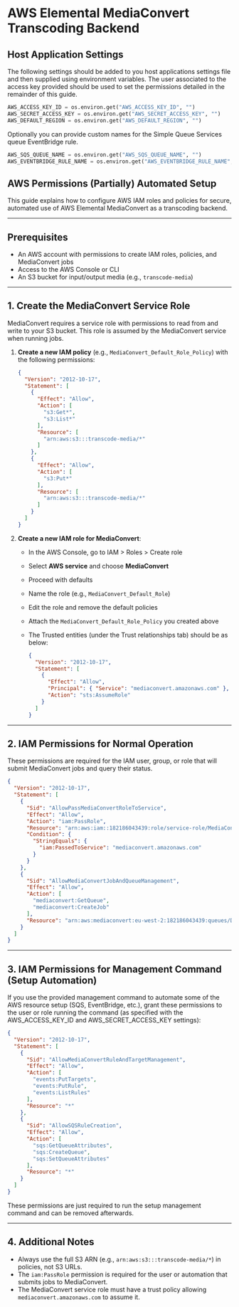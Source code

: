
# AWS Elemental MediaConvert Transcoding Backend

## Host Application Settings

The following settings should be added to you host applications settings file and then supplied using environment variables. The user associated to the access key provided should be used to set the permissions detailed in the remainder of this guide.

```python
AWS_ACCESS_KEY_ID = os.environ.get("AWS_ACCESS_KEY_ID", "")
AWS_SECRET_ACCESS_KEY = os.environ.get("AWS_SECRET_ACCESS_KEY", "")
AWS_DEFAULT_REGION = os.environ.get("AWS_DEFAULT_REGION", "")
```

Optionally you can provide custom names for the Simple Queue Services queue EventBridge rule.

```python
AWS_SQS_QUEUE_NAME = os.environ.get("AWS_SQS_QUEUE_NAME", "")
AWS_EVENTBRIDGE_RULE_NAME = os.environ.get("AWS_EVENTBRIDGE_RULE_NAME", "")
```

## AWS Permissions (Partially) Automated Setup

This guide explains how to configure AWS IAM roles and policies for secure, automated use of AWS Elemental MediaConvert as a transcoding backend.

---

## Prerequisites

- An AWS account with permissions to create IAM roles, policies, and MediaConvert jobs
- Access to the AWS Console or CLI
- An S3 bucket for input/output media (e.g., `transcode-media`)

---

## 1. Create the MediaConvert Service Role

MediaConvert requires a service role with permissions to read from and write to your S3 bucket. This role is assumed by the MediaConvert service when running jobs.

1. **Create a new IAM policy** (e.g., `MediaConvert_Default_Role_Policy`) with the following permissions:

    ```json
    {
      "Version": "2012-10-17",
      "Statement": [
        {
          "Effect": "Allow",
          "Action": [
            "s3:Get*",
            "s3:List*"
          ],
          "Resource": [
            "arn:aws:s3:::transcode-media/*"
          ]
        },
        {
          "Effect": "Allow",
          "Action": [
            "s3:Put*"
          ],
          "Resource": [
            "arn:aws:s3:::transcode-media/*"
          ]
        }
      ]
    }
    ```

2. **Create a new IAM role for MediaConvert**:
    - In the AWS Console, go to IAM > Roles > Create role
    - Select **AWS service** and choose **MediaConvert**
    - Proceed with defaults
    - Name the role (e.g., `MediaConvert_Default_Role`)
    - Edit the role and remove the default policies
    - Attach the `MediaConvert_Default_Role_Policy` you created above
    - The Trusted entities (under the Trust relationships tab) should be as below:

      ```json
      {
        "Version": "2012-10-17",
        "Statement": [
          {
            "Effect": "Allow",
            "Principal": { "Service": "mediaconvert.amazonaws.com" },
            "Action": "sts:AssumeRole"
          }
        ]
      }
      ```

---

## 2. IAM Permissions for Normal Operation

These permissions are required for the IAM user, group, or role that will submit MediaConvert jobs and query their status.

```json
{
  "Version": "2012-10-17",
  "Statement": [
    {
      "Sid": "AllowPassMediaConvertRoleToService",
      "Effect": "Allow",
      "Action": "iam:PassRole",
      "Resource": "arn:aws:iam::182186043439:role/service-role/MediaConvert_Default_Role",
      "Condition": {
        "StringEquals": {
          "iam:PassedToService": "mediaconvert.amazonaws.com"
        }
      }
    },
    {
      "Sid": "AllowMediaConvertJobAndQueueManagement",
      "Effect": "Allow",
      "Action": [
        "mediaconvert:GetQueue",
        "mediaconvert:CreateJob"
      ],
      "Resource": "arn:aws:mediaconvert:eu-west-2:182186043439:queues/Default"
    }
  ]
}
```

---

## 3. IAM Permissions for Management Command (Setup Automation)

If you use the provided management command to automate some of the AWS resource setup (SQS, EventBridge, etc.), grant these permissions to the user or role running the command (as specified with the AWS_ACCESS_KEY_ID and AWS_SECRET_ACCESS_KEY settings):

```json
{
  "Version": "2012-10-17",
  "Statement": [
    {
      "Sid": "AllowMediaConvertRuleAndTargetManagement",
      "Effect": "Allow",
      "Action": [
        "events:PutTargets",
        "events:PutRule",
        "events:ListRules"
      ],
      "Resource": "*"
    },
    {
      "Sid": "AllowSQSRuleCreation",
      "Effect": "Allow",
      "Action": [
        "sqs:GetQueueAttributes",
        "sqs:CreateQueue",
        "sqs:SetQueueAttributes"
      ],
      "Resource": "*"
    }
  ]
}
```

These permissions are just required to run the setup management command and can be removed afterwards.

---

## 4. Additional Notes

- Always use the full S3 ARN (e.g., `arn:aws:s3:::transcode-media/*`) in policies, not S3 URLs.
- The `iam:PassRole` permission is required for the user or automation that submits jobs to MediaConvert.
- The MediaConvert service role must have a trust policy allowing `mediaconvert.amazonaws.com` to assume it.

